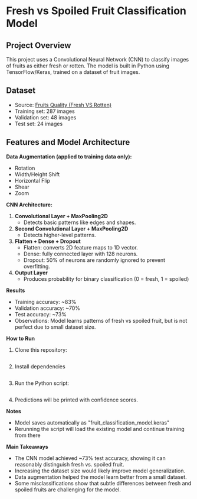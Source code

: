 # Fresh vs Spoiled Fruit Classification Model

## Project Overview
This project uses a Convolutional Neural Network (CNN) to classify images of fruits as either fresh or rotten. The model is built in Python using TensorFlow/Keras, trained on a dataset of fruit images.

## Dataset
- Source: [Fruits Quality (Fresh VS Rotten)](https://www.kaggle.com/datasets/nourabdoun/fruits-quality-fresh-vs-rotten)
- Training set: 287 images
- Validation set: 48 images
- Test set: 24 images

## Features and Model Architecture

**Data Augmentation (applied to training data only):**
- Rotation
- Width/Height Shift
- Horizontal Flip
- Shear 
- Zoom

**CNN Architecture:**
1. **Convolutional Layer + MaxPooling2D**
    - Detects basic patterns like edges and shapes.
2. **Second Convolutional Layer + MaxPooling2D**
    - Detects higher-level patterns.
3. **Flatten + Dense + Dropout**
    - Flatten: converts 2D feature maps to 1D vector.
    - Dense: fully connected layer with 128 neurons. 
    - Dropout: 50% of neurons are randomly ignored to prevent overfitting.
4. **Output Layer**
    - Produces probability for binary classification (0 = fresh, 1 = spoiled)

**Results**
- Training accuracy: ~83%
- Validation accuracy: ~70%
- Test accuracy: ~73%
- Observations: Model learns patterns of fresh vs spoiled fruit, but is not perfect due to small dataset size.

**How to Run**
1. Clone this repository:
``` git clone <repo-url>
```
2. Install dependencies
``` pip install tensorflow numpy
```
3. Run the Python script:
``` python main.py
```
4. Predictions will be printed with confidence scores.


**Notes**
- Model saves automatically as "fruit_classification_model.keras"
- Rerunning the script will load the existing model and continue training from there

**Main Takeaways**
- The CNN model achieved ~73% test accuracy, showing it can reasonably distinguish fresh vs. spoiled fruit.
- Increasing the dataset size would likely improve model generalization.
- Data augmentation helped the model learn better from a small dataset.
- Some misclassifications show that subtle differences between fresh and spoiled fruits are challenging for the model. 

